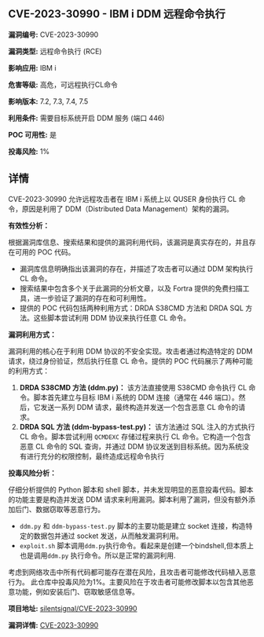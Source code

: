 ## CVE-2023-30990 - IBM i DDM 远程命令执行

**漏洞编号:** CVE-2023-30990

**漏洞类型:** 远程命令执行 (RCE)

**影响应用:** IBM i

**危害等级:** 高危，可远程执行CL命令

**影响版本:** 7.2, 7.3, 7.4, 7.5

**利用条件:** 需要目标系统开启 DDM 服务 (端口 446)

**POC 可用性:** 是

**投毒风险:** 1%

## 详情

CVE-2023-30990 允许远程攻击者在 IBM i 系统上以 QUSER 身份执行 CL 命令，原因是利用了 DDM（Distributed Data Management）架构的漏洞。 

**有效性分析：**

根据漏洞库信息、搜索结果和提供的漏洞利用代码，该漏洞是真实存在的，并且存在可用的 POC 代码。

*   漏洞库信息明确指出该漏洞的存在，并描述了攻击者可以通过 DDM 架构执行 CL 命令。
*   搜索结果中包含多个关于此漏洞的分析文章，以及 Fortra 提供的免费扫描工具，进一步验证了漏洞的存在和可利用性。
*   提供的 POC 代码包括两种利用方式：DRDA S38CMD 方法和 DRDA SQL 方法。这些脚本尝试利用 DDM 协议来执行任意 CL 命令。

**漏洞利用方式：**

漏洞利用的核心在于利用 DDM 协议的不安全实现。攻击者通过构造特定的 DDM 请求，绕过身份验证，然后执行任意 CL 命令。提供的 POC 代码展示了两种可能的利用方式：

1.  **DRDA S38CMD 方法 (ddm.py)：** 该方法直接使用 S38CMD 命令执行 CL 命令。脚本首先建立与目标 IBM i 系统的 DDM 连接（通常在 446 端口）。然后，它发送一系列 DDM 请求，最终构造并发送一个包含恶意 CL 命令的请求。
2.  **DRDA SQL 方法 (ddm-bypass-test.py)：** 该方法通过 SQL 注入的方式执行 CL 命令。脚本尝试利用 `QCMDEXC` 存储过程来执行 CL 命令。它构造一个包含恶意 CL 命令的 SQL 查询，并通过 DDM 协议发送到目标系统。因为系统没有进行充分的权限控制，最终造成远程命令执行

**投毒风险分析：**

仔细分析提供的 Python 脚本和 shell 脚本，并未发现明显的恶意投毒代码。脚本的功能主要是构造并发送 DDM 请求来利用漏洞。脚本利用了漏洞，但没有额外添加后门、数据窃取等恶意行为。

*   `ddm.py` 和 `ddm-bypass-test.py` 脚本的主要功能是建立 socket 连接，构造特定的数据包并通过 socket 发送，从而触发漏洞利用。
*   `exploit.sh` 脚本调用`ddm.py`执行命令。看起来是创建一个bindshell,但本质上也是调用`ddm.py` 执行命令。所以是正常的漏洞利用.

 考虑到网络攻击中所有代码都可能存在潜在风险，且攻击者可能修改代码植入恶意行为。 此仓库中投毒风险为1%。主要风险在于攻击者可能修改脚本以包含其他恶意功能，例如安装后门、窃取敏感信息等。

**项目地址:** [silentsignal/CVE-2023-30990](https://github.com/silentsignal/CVE-2023-30990)

**漏洞详情:** [CVE-2023-30990](https://nvd.nist.gov/vuln/detail/CVE-2023-30990)